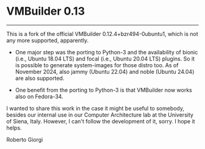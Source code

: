 # VMBuilder 0.13
-----------------------------------------------
This is a fork of the official VMBuilder 0.12.4+bzr494-0ubuntu1, which 
is not any more supported, apparently.

* One major step was the porting to Python-3 and the availability of bionic
(i.e., Ubuntu 18.04 LTS) and focal (i.e., Ubuntu 20.04 LTS)
plugins. So it is possible to generate system-images for those
distro too. As of November 2024, also jammy (Ubuntu 22.04) and
noble (Ubuntu 24.04) are also supported.

* One benefit from the porting to Python-3 is that VMBuilder now
works also on Fedora-34.

I wanted to share this work in the case it might be useful to somebody,
besides our internal use in our Computer Architecture lab at the 
University of Siena, Italy.
However, I can't follow the development of it, sorry.
I hope it helps.
 
Roberto Giorgi
